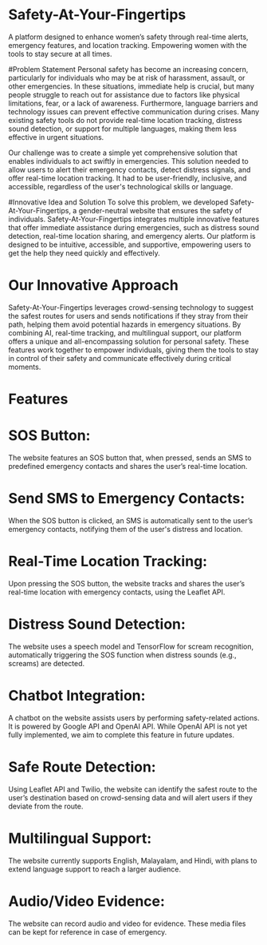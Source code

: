 # Safety-At-Your-Fingertips
A platform designed to enhance women’s safety through real-time alerts, emergency features, and location tracking. Empowering women with the tools to stay secure at all times.

#Problem Statement
Personal safety has become an increasing concern, particularly for individuals who may be at risk of harassment, assault, or other emergencies. In these situations, immediate help is crucial, but many people struggle to reach out for assistance due to factors like physical limitations, fear, or a lack of awareness. Furthermore, language barriers and technology issues can prevent effective communication during crises. Many existing safety tools do not provide real-time location tracking, distress sound detection, or support for multiple languages, making them less effective in urgent situations.

Our challenge was to create a simple yet comprehensive solution that enables individuals to act swiftly in emergencies. This solution needed to allow users to alert their emergency contacts, detect distress signals, and offer real-time location tracking. It had to be user-friendly, inclusive, and accessible, regardless of the user's technological skills or language.

#Innovative Idea and Solution
To solve this problem, we developed Safety-At-Your-Fingertips, a gender-neutral website that ensures the safety of individuals. Safety-At-Your-Fingertips integrates multiple innovative features that offer immediate assistance during emergencies, such as distress sound detection, real-time location sharing, and emergency alerts. Our platform is designed to be intuitive, accessible, and supportive, empowering users to get the help they need quickly and effectively.

# Our Innovative Approach
Safety-At-Your-Fingertips leverages crowd-sensing technology to suggest the safest routes for users and sends notifications if they stray from their path, helping them avoid potential hazards in emergency situations. By combining AI, real-time tracking, and multilingual support, our platform offers a unique and all-encompassing solution for personal safety. These features work together to empower individuals, giving them the tools to stay in control of their safety and communicate effectively during critical moments.

# Features
# SOS Button:
The website features an SOS button that, when pressed, sends an SMS to predefined emergency contacts and shares the user’s real-time location.

# Send SMS to Emergency Contacts:
When the SOS button is clicked, an SMS is automatically sent to the user’s emergency contacts, notifying them of the user's distress and location.

# Real-Time Location Tracking:
Upon pressing the SOS button, the website tracks and shares the user’s real-time location with emergency contacts, using the Leaflet API.

# Distress Sound Detection:
The website uses a speech model and TensorFlow for scream recognition, automatically triggering the SOS function when distress sounds (e.g., screams) are detected.

# Chatbot Integration:
A chatbot on the website assists users by performing safety-related actions. It is powered by Google API and OpenAI API. While OpenAI API is not yet fully implemented, we aim to complete this feature in future updates.

# Safe Route Detection:
Using Leaflet API and Twilio, the website can identify the safest route to the user’s destination based on crowd-sensing data and will alert users if they deviate from the route.

# Multilingual Support:
The website currently supports English, Malayalam, and Hindi, with plans to extend language support to reach a larger audience.

# Audio/Video Evidence:
The website can record audio and video for evidence. These media files can be kept for reference in case of emergency.
